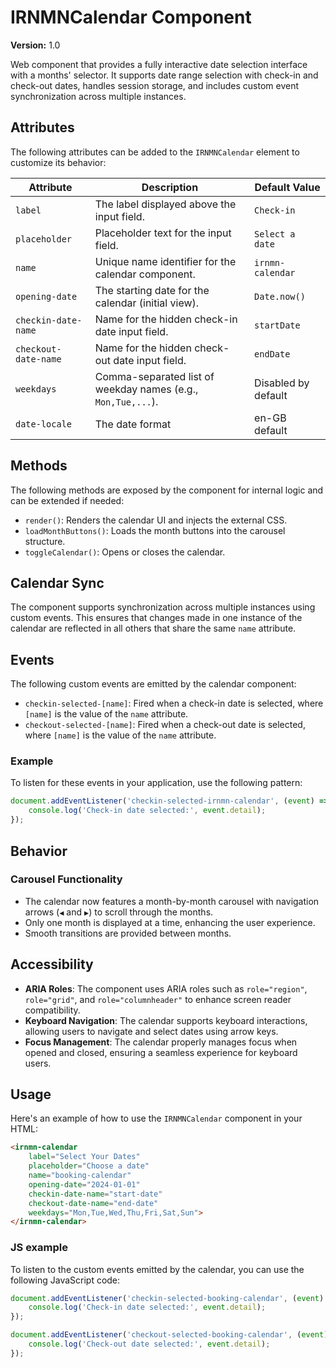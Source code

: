 # IRNMNCalendar Component

**Version:** 1.0

Web component that provides a fully interactive date selection interface with a months' selector. It supports date range selection with check-in and check-out dates, handles session storage, and includes custom event synchronization across multiple instances.

## Attributes
The following attributes can be added to the `IRNMNCalendar` element to customize its behavior:

| Attribute                | Description                                                       | Default Value        |
|--------------------------|-------------------------------------------------------------------|----------------------|
| `label`                  | The label displayed above the input field.                        | `Check-in`           |
| `placeholder`            | Placeholder text for the input field.                             | `Select a date`      |
| `name`                   | Unique name identifier for the calendar component.                | `irnmn-calendar`     |
| `opening-date`           | The starting date for the calendar (initial view).                | `Date.now()`         |
| `checkin-date-name`      | Name for the hidden check-in date input field.                    | `startDate`          |
| `checkout-date-name`     | Name for the hidden check-out date input field.                   | `endDate`            |
| `weekdays`               | Comma-separated list of weekday names (e.g., `Mon,Tue,...`).      | Disabled by default  |
| `date-locale`            | The date format                                                   | en-GB default  |

## Methods
The following methods are exposed by the component for internal logic and can be extended if needed:

- `render()`: Renders the calendar UI and injects the external CSS.
- `loadMonthButtons()`: Loads the month buttons into the carousel structure.
- `toggleCalendar()`: Opens or closes the calendar.

## Calendar Sync
The component supports synchronization across multiple instances using custom events. This ensures that changes made in one instance of the calendar are reflected in all others that share the same `name` attribute.

## Events
The following custom events are emitted by the calendar component:
- `checkin-selected-[name]`: Fired when a check-in date is selected, where `[name]` is the value of the `name` attribute.
- `checkout-selected-[name]`: Fired when a check-out date is selected, where `[name]` is the value of the `name` attribute.

### Example
To listen for these events in your application, use the following pattern:
```javascript
document.addEventListener('checkin-selected-irnmn-calendar', (event) => {
    console.log('Check-in date selected:', event.detail);
});
```

## Behavior
### Carousel Functionality
- The calendar now features a month-by-month carousel with navigation arrows (`◀` and `▶`) to scroll through the months.
- Only one month is displayed at a time, enhancing the user experience.
- Smooth transitions are provided between months.

## Accessibility
- **ARIA Roles**: The component uses ARIA roles such as `role="region"`, `role="grid"`, and `role="columnheader"` to enhance screen reader compatibility.
- **Keyboard Navigation**: The calendar supports keyboard interactions, allowing users to navigate and select dates using arrow keys.
- **Focus Management**: The calendar properly manages focus when opened and closed, ensuring a seamless experience for keyboard users.

## Usage

Here's an example of how to use the `IRNMNCalendar` component in your HTML:

```html
<irnmn-calendar 
    label="Select Your Dates"
    placeholder="Choose a date"
    name="booking-calendar"
    opening-date="2024-01-01"
    checkin-date-name="start-date"
    checkout-date-name="end-date"
    weekdays="Mon,Tue,Wed,Thu,Fri,Sat,Sun">
</irnmn-calendar>
```

### JS example
To listen to the custom events emitted by the calendar, you can use the following JavaScript code:

```javascript
document.addEventListener('checkin-selected-booking-calendar', (event) => {
    console.log('Check-in date selected:', event.detail);
});

document.addEventListener('checkout-selected-booking-calendar', (event) => {
    console.log('Check-out date selected:', event.detail);
});
```
